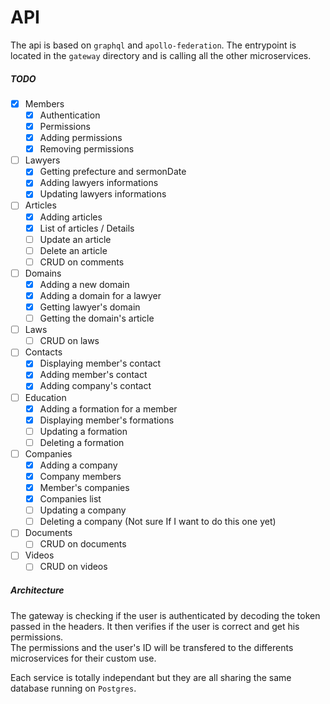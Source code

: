 # API

The api is based on `graphql` and `apollo-federation`. The entrypoint is located in
the `gateway` directory and is calling all the other microservices. <br />

##### TODO

- [x] Members
    - [x] Authentication
    - [x] Permissions
    - [x] Adding permissions
    - [x] Removing permissions
- [ ] Lawyers
    - [x] Getting prefecture and sermonDate
    - [x] Adding lawyers informations
    - [x] Updating lawyers informations
- [ ] Articles
    - [x] Adding articles
    - [x] List of articles / Details
    - [ ] Update an article
    - [ ] Delete an article
    - [ ] CRUD on comments
- [ ] Domains
    - [x] Adding a new domain
    - [x] Adding a domain for a lawyer
    - [x] Getting lawyer's domain
    - [ ] Getting the domain's article
- [ ] Laws
    - [ ] CRUD on laws
- [ ] Contacts
    - [x] Displaying member's contact
    - [x] Adding member's contact
    - [x] Adding company's contact
- [ ] Education
    - [x] Adding a formation for a member
    - [x] Displaying member's formations
    - [ ] Updating a formation
    - [ ] Deleting a formation
- [ ] Companies
    - [x] Adding a company
    - [x] Company members
    - [x] Member's companies
    - [x] Companies list
    - [ ] Updating a company
    - [ ] Deleting a company (Not sure If I want to do this one yet)
- [ ] Documents
    - [ ] CRUD on documents
- [ ] Videos
    - [ ] CRUD on videos
    
##### Architecture
The gateway is checking if the user is authenticated by decoding the token passed in the headers.
It then verifies if the user is correct and get his permissions. <br />
The permissions and the user's ID will be transfered to the differents microservices for their custom
use. <br />

Each service is totally independant but they are all sharing the same database running on `Postgres`.

